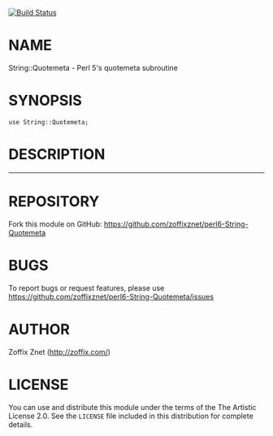 [![Build Status](https://travis-ci.org/zoffixznet/perl6-String-Quotemeta.svg)](https://travis-ci.org/zoffixznet/perl6-String-Quotemeta)

# NAME

String::Quotemeta - Perl 5's quotemeta subroutine

# SYNOPSIS

```perl6
use String::Quotemeta;

```

# DESCRIPTION

----

# REPOSITORY

Fork this module on GitHub:
https://github.com/zoffixznet/perl6-String-Quotemeta

# BUGS

To report bugs or request features, please use
https://github.com/zoffixznet/perl6-String-Quotemeta/issues

# AUTHOR

Zoffix Znet (http://zoffix.com/)

# LICENSE

You can use and distribute this module under the terms of the
The Artistic License 2.0. See the `LICENSE` file included in this
distribution for complete details.
